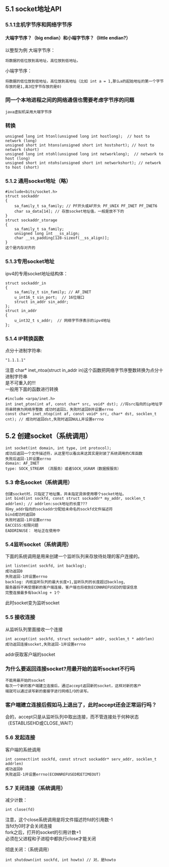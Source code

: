 ## 5.1 socket地址API
### 5.1.1主机字节序和网络字节序
#### 大端字节序？（big endian）和小端字节序？（little endian?）
以整型为例
大端字节序：
```
将数据的低位放到高地址，高位放到低地址。
```
小端字节序：
```
将数据的低位放到低地址，高位放到高地址（比如 int a = 1,那么a的起始地址的第一个字节存放的是1,高3位字节存放的是0)
```

### 同一个本地进程之间的网络通信也需要考虑字节序的问题
```
java虚拟机采用大端字节序
```

### 转换
```
unsigned long int htonl(unsigned long int hostlong);  // host to network (long)
unsigned short int htons(unsigned short int hostshort); // host to network (short)
unsigned long int ntohl(unsigned long int networklong);  // network to host (long)
unsigned short int ntohs(unsigned short int networkshort); // network to host (short)
```

### 5.1.2 通用socket地址（略）
```
#include<bits/socket.h>
struct sockaddr
{
    sa_family_t sa_family; // PF开头或AF开头 PF_UNIX PF_INET PF_INET6
    char sa_data[14]; // 存放socket地址值，一般是放不下的
}
struct sockaddr_storage
{
    sa_family_t sa_family;
    unsigned long int __ss_align;
    char __ss_padding[128-sizeof(__ss_align)];
}
这个是内存对齐的
```
### 5.1.3专用socket地址
ipv4的专用socket地址结构体：
```
struct sockaddr_in
{
    sa_family_t sin_family; // AF_INET 
    u_int16_t sin_port;  // 16位端口
    struct in_addr sin_addr;
};
struct in_addr
{
    u_int32_t s_addr;  // 网络字节序表示的ipv4地址
};
```

### 5.1.4 IP转换函数
点分十进制字符串:
```
"1.1.1.1"
```
注意  char* inet_ntoa(struct in_addr in)这个函数把网络字节序整数转换为点分十进制字符串<br>
是不可重入的!!!<br>
一般用下面的函数进行转换
```
#include <arpa/inet.h>
int inet_pton(int af, const char* src, void* dst); //将src指向的ip地址字符串转换为网络序整数 成功时返回1，失败时返回0并设置errno
const char* inet_ntop(int af, const void* src, char* dst, socklen_t cnt); // 成功时返回dst,失败时返回NULL并设置errno
```

## 5.2 创建socket（系统调用）
```
int socket(int domain, int type, int protocol); 
成功后返回一个文件描述符，从这里可以看出来这其实是封装了系统调用的C库函数
失败后返回-1并设置errno
domain: AF_INET
type: SOCK_STREAM （流服务）或者SOCK_UGRAM（数据报服务）
```

### 5.3 命名socket（系统调用）
```
创建socket时，只指定了地址簇，并未指定具体使用哪个socket地址。
int bind(int sockfd, const struct sockaddr* my_addr, socklen_t addrlen); // addrlen:sock地址的长度???
将my_addr指向的sockaddr分配给未命名的sockfd文件描述符
bind成功时返回0
失败时返回-1并设置errno
EACCESS:权限问题
EADDRINUSE： 地址正在使用中
```

### 5.4监听socket（系统调用）
下面的系统调用是用来创建一个监听队列来存放待处理的客户连接的。
```
int listen(int sockfd, int backlog);
成功返回0
失败返回-1并设置errno
backlog: 内核监听队列的最大长度+1,监听队列的长度超过backlog,
服务器将不再受理新的客户端连接，客户端也将收到ECONNREFUSED的错误信息
完整连接最多有backlog + 1个
```
此时socket变为监听socket

### 5.5 接收连接
从监听队列里面接收一个连接
```
int accept(int sockfd, struct sockaddr* addr, socklen_t * addrlen)
成功返回连接socket,失败返回-1并设置errno
```
addr获取客户端的socket

### 为什么要返回连接socket?用最开始的监听socket不行吗
```
不能用最开始的socket
每次一个新的客户端建立连接后，通过accept返回新的socket，这样对新的客户
端就可以通过读写新的套接字进行网络I/O的读写。
```

### 客户端建立连接后假如马上退出了，此时accept还会正常运行吗？
会的，accept只是从监听队列中取出连接，而不管连接处于何种状态（ESTABLISEHD或CLOSE_WAIT）

### 5.6 发起连接
客户端的系统调用
```
int connect(int sockfd, const struct sockaddr* serv_addr, socklen_t addrlen)
成功返回0
失败返回-1并设置errno(ECONNREFUSED和ETIMEOUT)
```

### 5.7 关闭连接（系统调用）
减少计数：
```
int close(fd)
```
注意，这个close系统调用是将文件描述符fd的引用数-1<br>
当fd为0时才会关闭连接<br>
fork之后，打开的socket的引用计数+1<br>
必须在父进程和子进程中都执行close才能关闭<br>

彻底关闭：（系统调用）
```
int shutdown(int sockfd, int howto) // 对，是howto
```

